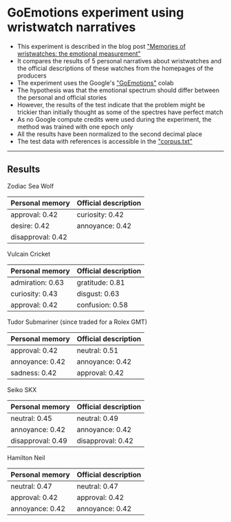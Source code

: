 # GoEmotions experiment using wristwatch narratives

* This experiment is described in the blog post ["Memories of wristwatches: the emotional measurement"](http://www.mindthemeaning.com/kuukiri-est/2023/8/31/malestusi-kaekelladest-est)
* It compares the results of 5 personal narratives about wristwatches and the official descriptions of these watches from the homepages of the producers
* The experiment uses the Google's ["GoEmotions"](https://blog.research.google/2021/10/goemotions-dataset-for-fine-grained.html) colab
* The hypothesis was that the emotional spectrum should differ between the personal and official stories
* However, the results of the test indicate that the problem might be trickier than initially thought as some of the spectres have perfect match
* As no Google compute credits were used during the experiment, the method was trained with one epoch only
* All the results have been normalized to the second decimal place
* The test data with references is accessible in the ["corpus.txt"](https://github.com/tkuuskmae/wristwatch-emotions/blob/master/corpus.txt)

--------------------

## Results

Zodiac Sea Wolf

| Personal memory    | Official description |
| -------- | ------- |
| approval: 0.42  | curiosity: 0.42 |
| desire: 0.42 | annoyance: 0.42 |
| disapproval: 0.42 |     |


Vulcain Cricket

| Personal memory    | Official description |
| -------- | ------- |
| admiration: 0.63  | gratitude: 0.81 |
| curiosity: 0.43 | disgust: 0.63 |
| approval: 0.42 | confusion: 0.58 |

Tudor Submariner (since traded for a Rolex GMT)

| Personal memory    | Official description |
| -------- | ------- |
| approval: 0.42  | neutral: 0.51 |
| annoyance: 0.42 | annoyance: 0.42 |
| sadness: 0.42 | approval: 0.42 |

Seiko SKX

| Personal memory    | Official description |
| -------- | ------- |
| neutral: 0.45  | neutral: 0.49 |
| annoyance: 0.42 | annoyance: 0.42 |
| disapproval: 0.49 | disapproval: 0.42 |

Hamilton Neil

| Personal memory    | Official description |
| -------- | ------- |
| neutral: 0.47  | neutral: 0.47 |
| approval: 0.42 | approval: 0.42 |
| annoyance: 0.42 | annoyance: 0.42 |


